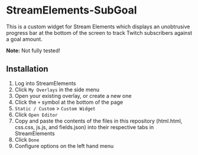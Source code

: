 # StreamElements-SubGoal
This is a custom widget for Stream Elements which displays an unobtrusive progress bar at the bottom of the screen to track Twitch subscribers against a goal amount.

**Note:** Not fully tested!

## Installation
1. Log into StreamElements
1. Click `My Overlays` in the side menu
1. Open your existing overlay, or create a new one
1. Click the `+` symbol at the bottom of the page
1. `Static / Custom` > `Custom Widget`
1. Click `Open Editor`
1. Copy and paste the contents of the files in this repository (html.html, css.css, js.js, and fields.json) into their respective tabs in StreamElements
1. Click `Done`
1. Configure options on the left hand menu